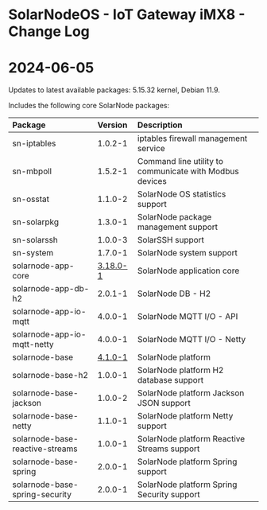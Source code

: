 # SolarNodeOS - IoT Gateway iMX8 - Change Log

# 2024-06-05

Updates to latest available packages: 5.15.32 kernel, Debian 11.9.

Includes the following core SolarNode packages:

| Package                         | Version | Description |
|:--------------------------------|:--------|:------------|
| sn-iptables                     | 1.0.2-1 | iptables firewall management service |
| sn-mbpoll                       | 1.5.2-1 | Command line utility to communicate with Modbus devices |
| sn-osstat                       | 1.1.0-2 | SolarNode OS statistics support |
| sn-solarpkg                     | 1.3.0-1 | SolarNode package management support |
| sn-solarssh                     | 1.0.0-3 | SolarSSH support |
| sn-system                       | 1.7.0-1 | SolarNode system support |
| solarnode-app-core              | [3.18.0-1][solarnode-app-core-log] | SolarNode application core |
| solarnode-app-db-h2             | 2.0.1-1 | SolarNode DB - H2 |
| solarnode-app-io-mqtt           | 4.0.0-1 | SolarNode MQTT I/O - API |
| solarnode-app-io-mqtt-netty     | 4.0.0-1 | SolarNode MQTT I/O - Netty |
| solarnode-base                  | [4.1.0-1][solarnode-base-log] | SolarNode platform |
| solarnode-base-h2               | 1.0.0-1 | SolarNode platform H2 database support |
| solarnode-base-jackson          | 1.0.0-2 | SolarNode platform Jackson JSON support |
| solarnode-base-netty            | 1.1.0-1 | SolarNode platform Netty support |
| solarnode-base-reactive-streams | 1.0.0-1 | SolarNode platform Reactive Streams support |
| solarnode-base-spring           | 2.0.0-1 | SolarNode platform Spring support |
| solarnode-base-spring-security  | 2.0.0-1 | SolarNode platform Spring Security support |

[solarnode-app-core-log]: https://github.com/SolarNetwork/solarnode-os-packages/blob/master/solarnode-app-core/debian/CHANGELOG.md
[solarnode-base-log]: https://github.com/SolarNetwork/solarnode-os-packages/blob/master/solarnode-base/debian/CHANGELOG.md
